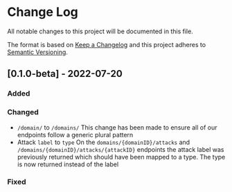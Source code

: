 # Change Log
All notable changes to this project will be documented in this file.
 
The format is based on [Keep a Changelog](http://keepachangelog.com/)
and this project adheres to [Semantic Versioning](http://semver.org/).
 
## [0.1.0-beta] - 2022-07-20
  
### Added
 
### Changed
  
- `/domain/` to `/domains/` This change has been made to ensure all of our endpoints follow a generic plural pattern
- Attack `label` to `type` On the `domains/{domainID}/attacks` and `/domains/{domainID}/attacks/{attackID}` endpoints the attack label was previously returned which should have been mapped to a type. The type is now returned instead of the label

### Fixed
